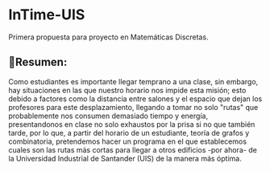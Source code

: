 # InTime-UIS
Primera propuesta para proyecto en Matemáticas Discretas.

## 📌Resumen:

Como estudiantes es importante llegar temprano a una clase, sin embargo, hay situaciones en las que nuestro horario nos impide esta misión; esto debido a factores como la distancia entre salones y el espacio que dejan los profesores para este desplazamiento, llegando a tomar no solo "rutas" que probablemente nos consumen demasiado tiempo y energía, presentandonos en clase no solo exhaustos por la prisa si no que también tarde, por lo que, a partir del horario de un estudiante, teoría de grafos y combinatoria, pretendemos hacer un programa en el que establecemos cuales son las rutas más cortas para llegar a otros edificios -por ahora- de la Universidad Industrial de Santander (UIS) de la manera más óptima.
